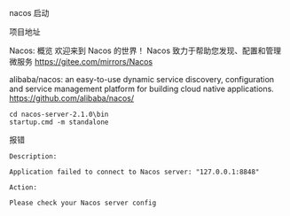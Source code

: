 nacos 启动

项目地址

Nacos: 概览 欢迎来到 Nacos 的世界！ Nacos 致力于帮助您发现、配置和管理微服务
<https://gitee.com/mirrors/Nacos>

alibaba/nacos: an easy-to-use dynamic service discovery, configuration and service management platform for building cloud native applications.
<https://github.com/alibaba/nacos/>

```cd
cd nacos-server-2.1.0\bin
startup.cmd -m standalone
```

报错

```text
Description:

Application failed to connect to Nacos server: "127.0.0.1:8848"

Action:

Please check your Nacos server config
```


